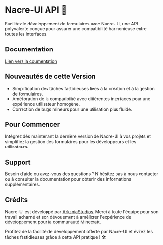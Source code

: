 # Nacre-UI API 📝

Facilitez le développement de formulaires avec Nacre-UI, une API polyvalente conçue pour assurer une compatibilité harmonieuse entre toutes les interfaces.

## Documentation

[Lien vers la coumentation](https://nacre.arkaniastudios.com/home.html)

## Nouveautés de cette Version

- Simplification des tâches fastidieuses liées à la création et à la gestion de formulaires.
- Amélioration de la compatibilité avec différentes interfaces pour une expérience utilisateur homogène.
- Correction de bugs mineurs pour une utilisation plus fluide.

## Pour Commencer

Intégrez dès maintenant la dernière version de Nacre-UI à vos projets et simplifiez la gestion des formulaires pour les développeurs et les utilisateurs.

## Support

Besoin d'aide ou avez-vous des questions ? N'hésitez pas à nous contacter ou à consulter la documentation pour obtenir des informations supplémentaires.

## Crédits

Nacre-UI est développé par [ArkaniaStudios](https://arkaniastudios.com). Merci à toute l'équipe pour son travail acharné et son dévouement à améliorer l'expérience de développement pour la communauté Minecraft.

Profitez de la facilité de développement offerte par Nacre-UI et évitez les tâches fastidieuses grâce à cette API pratique ! 🛠️
